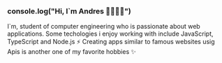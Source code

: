 ### console.log("Hi, I`m Andres 👋👩🏾‍💻") 

I`m, student of computer engineering who is passionate about web applications. Some techologies i enjoy working with include JavaScript, TypeScript and Node.js ⚡
Creating apps similar to famous websites usig Apis is another one of my favorite hobbies ✨
<!--
**andreshurtadoo/andreshurtadoo** is a ✨ _special_ ✨ repository because its `README.md` (this file) appears on your GitHub profile.

Here are some ideas to get you started:

- 🔭 I’m currently working on ...
- 🌱 I’m currently learning ...
- 👯 I’m looking to collaborate on ...
- 🤔 I’m looking for help with ...
- 💬 Ask me about ...
- 📫 How to reach me: ...
- 😄 Pronouns: ...
- ⚡ Fun fact: ...
-->
